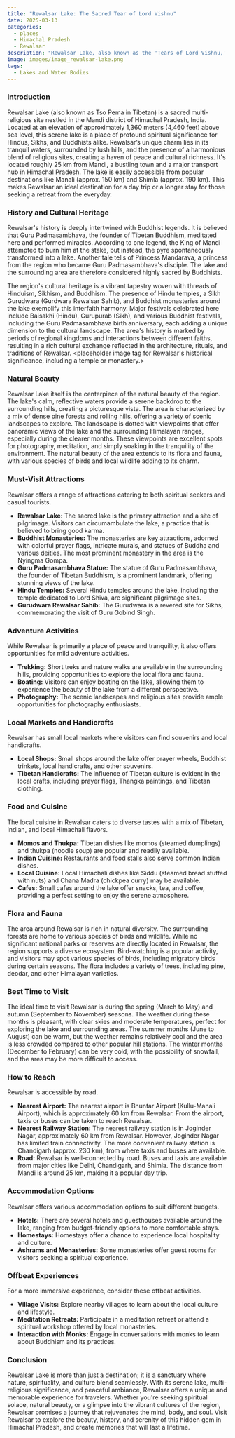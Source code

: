 ```yaml
---
title: "Rewalsar Lake: The Sacred Tear of Lord Vishnu"
date: 2025-03-13
categories:
  - places
  - Himachal Pradesh
  - Rewalsar
description: "Rewalsar Lake, also known as the 'Tears of Lord Vishnu,' is a sacred and picturesque lake nestled in the Kullu Valley of Himachal Pradesh. It lies at an elevation of 2,380 meters (7,808 feet) above sea level and is surrounded by lush forests and snow-capped mountains. The lake is part of the Dhauladhar mountain range and is a revered site for both Hinduism and Buddhism. Nearby, you can explore Rewalsar Temple, dedicated to Goddess Urvashi, adding to the spiritual significance of this destination."
image: images/image_rewalsar-lake.png
tags: 
  - Lakes and Water Bodies
---
```



### **Introduction**

Rewalsar Lake (also known as Tso Pema in Tibetan) is a sacred multi-religious site nestled in the Mandi district of Himachal Pradesh, India. Located at an elevation of approximately 1,360 meters (4,460 feet) above sea level, this serene lake is a place of profound spiritual significance for Hindus, Sikhs, and Buddhists alike. Rewalsar’s unique charm lies in its tranquil waters, surrounded by lush hills, and the presence of a harmonious blend of religious sites, creating a haven of peace and cultural richness. It's located roughly 25 km from Mandi, a bustling town and a major transport hub in Himachal Pradesh. The lake is easily accessible from popular destinations like Manali (approx. 150 km) and Shimla (approx. 190 km). This makes Rewalsar an ideal destination for a day trip or a longer stay for those seeking a retreat from the everyday.

### **History and Cultural Heritage**

Rewalsar's history is deeply intertwined with Buddhist legends. It is believed that Guru Padmasambhava, the founder of Tibetan Buddhism, meditated here and performed miracles. According to one legend, the King of Mandi attempted to burn him at the stake, but instead, the pyre spontaneously transformed into a lake. Another tale tells of Princess Mandarava, a princess from the region who became Guru Padmasambhava's disciple. The lake and the surrounding area are therefore considered highly sacred by Buddhists.

The region's cultural heritage is a vibrant tapestry woven with threads of Hinduism, Sikhism, and Buddhism. The presence of Hindu temples, a Sikh Gurudwara (Gurdwara Rewalsar Sahib), and Buddhist monasteries around the lake exemplify this interfaith harmony. Major festivals celebrated here include Baisakhi (Hindu), Gurupurab (Sikh), and various Buddhist festivals, including the Guru Padmasambhava birth anniversary, each adding a unique dimension to the cultural landscape. The area's history is marked by periods of regional kingdoms and interactions between different faiths, resulting in a rich cultural exchange reflected in the architecture, rituals, and traditions of Rewalsar. <placeholder image tag for Rewalsar's historical significance, including a temple or monastery.>

### **Natural Beauty**

Rewalsar Lake itself is the centerpiece of the natural beauty of the region. The lake's calm, reflective waters provide a serene backdrop to the surrounding hills, creating a picturesque vista. The area is characterized by a mix of dense pine forests and rolling hills, offering a variety of scenic landscapes to explore. The landscape is dotted with viewpoints that offer panoramic views of the lake and the surrounding Himalayan ranges, especially during the clearer months. These viewpoints are excellent spots for photography, meditation, and simply soaking in the tranquility of the environment. The natural beauty of the area extends to its flora and fauna, with various species of birds and local wildlife adding to its charm.

### **Must-Visit Attractions**

Rewalsar offers a range of attractions catering to both spiritual seekers and casual tourists.

*   **Rewalsar Lake:** The sacred lake is the primary attraction and a site of pilgrimage. Visitors can circumambulate the lake, a practice that is believed to bring good karma.
    <placeholder image tag for Rewalsar Lake.>
*   **Buddhist Monasteries:** The monasteries are key attractions, adorned with colorful prayer flags, intricate murals, and statues of Buddha and various deities. The most prominent monastery in the area is the Nyingma Gompa.
    <placeholder image tag for a Buddhist Monastery in Rewalsar.>
*   **Guru Padmasambhava Statue:** The statue of Guru Padmasambhava, the founder of Tibetan Buddhism, is a prominent landmark, offering stunning views of the lake.
    <placeholder image tag for Guru Padmasambhava Statue.>
*   **Hindu Temples:** Several Hindu temples around the lake, including the temple dedicated to Lord Shiva, are significant pilgrimage sites.
    <placeholder image tag for a Hindu Temple in Rewalsar.>
*   **Gurudwara Rewalsar Sahib:** The Gurudwara is a revered site for Sikhs, commemorating the visit of Guru Gobind Singh.
    <placeholder image tag for Gurudwara Rewalsar Sahib.>

### **Adventure Activities**

While Rewalsar is primarily a place of peace and tranquility, it also offers opportunities for mild adventure activities.

*   **Trekking:** Short treks and nature walks are available in the surrounding hills, providing opportunities to explore the local flora and fauna.
*   **Boating:** Visitors can enjoy boating on the lake, allowing them to experience the beauty of the lake from a different perspective.
*   **Photography:** The scenic landscapes and religious sites provide ample opportunities for photography enthusiasts.

### **Local Markets and Handicrafts**

Rewalsar has small local markets where visitors can find souvenirs and local handicrafts.

*   **Local Shops:** Small shops around the lake offer prayer wheels, Buddhist trinkets, local handicrafts, and other souvenirs.
*   **Tibetan Handicrafts:** The influence of Tibetan culture is evident in the local crafts, including prayer flags, Thangka paintings, and Tibetan clothing.

### **Food and Cuisine**

The local cuisine in Rewalsar caters to diverse tastes with a mix of Tibetan, Indian, and local Himachali flavors.

*   **Momos and Thukpa:** Tibetan dishes like momos (steamed dumplings) and thukpa (noodle soup) are popular and readily available.
*   **Indian Cuisine:** Restaurants and food stalls also serve common Indian dishes.
*   **Local Cuisine:** Local Himachali dishes like Siddu (steamed bread stuffed with nuts) and Chana Madra (chickpea curry) may be available.
*   **Cafes:** Small cafes around the lake offer snacks, tea, and coffee, providing a perfect setting to enjoy the serene atmosphere.

### **Flora and Fauna**

The area around Rewalsar is rich in natural diversity. The surrounding forests are home to various species of birds and wildlife. While no significant national parks or reserves are directly located in Rewalsar, the region supports a diverse ecosystem. Bird-watching is a popular activity, and visitors may spot various species of birds, including migratory birds during certain seasons. The flora includes a variety of trees, including pine, deodar, and other Himalayan varieties.

### **Best Time to Visit**

The ideal time to visit Rewalsar is during the spring (March to May) and autumn (September to November) seasons. The weather during these months is pleasant, with clear skies and moderate temperatures, perfect for exploring the lake and surrounding areas. The summer months (June to August) can be warm, but the weather remains relatively cool and the area is less crowded compared to other popular hill stations. The winter months (December to February) can be very cold, with the possibility of snowfall, and the area may be more difficult to access.

### **How to Reach**

Rewalsar is accessible by road.

*   **Nearest Airport:** The nearest airport is Bhuntar Airport (Kullu-Manali Airport), which is approximately 60 km from Rewalsar. From the airport, taxis or buses can be taken to reach Rewalsar.
*   **Nearest Railway Station:** The nearest railway station is in Joginder Nagar, approximately 60 km from Rewalsar. However, Joginder Nagar has limited train connectivity. The more convenient railway station is Chandigarh (approx. 230 km), from where taxis and buses are available.
*   **Road:** Rewalsar is well-connected by road. Buses and taxis are available from major cities like Delhi, Chandigarh, and Shimla. The distance from Mandi is around 25 km, making it a popular day trip.

### **Accommodation Options**

Rewalsar offers various accommodation options to suit different budgets.

*   **Hotels:** There are several hotels and guesthouses available around the lake, ranging from budget-friendly options to more comfortable stays.
*   **Homestays:** Homestays offer a chance to experience local hospitality and culture.
*   **Ashrams and Monasteries:** Some monasteries offer guest rooms for visitors seeking a spiritual experience.

### **Offbeat Experiences**

For a more immersive experience, consider these offbeat activities.

*   **Village Visits:** Explore nearby villages to learn about the local culture and lifestyle.
*   **Meditation Retreats:** Participate in a meditation retreat or attend a spiritual workshop offered by local monasteries.
*   **Interaction with Monks:** Engage in conversations with monks to learn about Buddhism and its practices.

### **Conclusion**

Rewalsar Lake is more than just a destination; it is a sanctuary where nature, spirituality, and culture blend seamlessly. With its serene lake, multi-religious significance, and peaceful ambiance, Rewalsar offers a unique and memorable experience for travelers. Whether you're seeking spiritual solace, natural beauty, or a glimpse into the vibrant cultures of the region, Rewalsar promises a journey that rejuvenates the mind, body, and soul. Visit Rewalsar to explore the beauty, history, and serenity of this hidden gem in Himachal Pradesh, and create memories that will last a lifetime.



